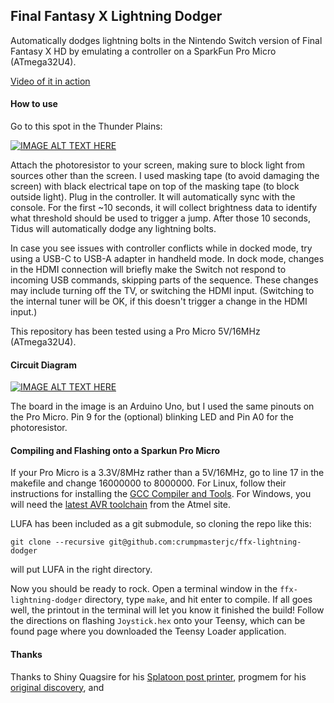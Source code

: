 ## Final Fantasy X Lightning Dodger

Automatically dodges lightning bolts in the Nintendo Switch version of Final Fantasy X HD by emulating a controller on a SparkFun Pro Micro (ATmega32U4).

[Video of it in action](https://streamable.com/e/9tc3zi)

#### How to use

Go to this spot in the Thunder Plains:

[![IMAGE ALT TEXT HERE](https://i.imgur.com/bxcSTej.jpg)](https://i.imgur.com/bxcSTej.jpg)

Attach the photoresistor to your screen, making sure to block light from sources other than the screen. I used masking tape (to avoid damaging the screen) with black electrical tape on top of the masking tape (to block outside light). Plug in the controller. It will automatically sync with the console. For the first ~10 seconds, it will collect brightness data to identify what threshold should be used to trigger a jump. After those 10 seconds, Tidus will automatically dodge any lightning bolts.

In case you see issues with controller conflicts while in docked mode, try using a USB-C to USB-A adapter in handheld mode. In dock mode, changes in the HDMI connection will briefly make the Switch not respond to incoming USB commands, skipping parts of the sequence. These changes may include turning off the TV, or switching the HDMI input. (Switching to the internal tuner will be OK, if this doesn't trigger a change in the HDMI input.)

This repository has been tested using a Pro Micro 5V/16MHz (ATmega32U4).

#### Circuit Diagram

[![IMAGE ALT TEXT HERE](http://www.ardumotive.com/uploads/1/2/7/2/12726513/340563521_orig.jpg)](http://www.ardumotive.com/uploads/1/2/7/2/12726513/340563521_orig.jpg)

The board in the image is an Arduino Uno, but I used the same pinouts on the Pro Micro. Pin 9 for the (optional) blinking LED and Pin A0 for the photoresistor.

#### Compiling and Flashing onto a Sparkun Pro Micro

If your Pro Micro is a 3.3V/8MHz rather than a 5V/16MHz, go to line 17 in the makefile and change 16000000 to 8000000. For Linux, follow their instructions for installing the [GCC Compiler and Tools](https://www.pjrc.com/teensy/gcc.html). For Windows, you will need the [latest AVR toolchain](http://www.atmel.com/tools/atmelavrtoolchainforwindows.aspx) from the Atmel site.

LUFA has been included as a git submodule, so cloning the repo like this:

```
git clone --recursive git@github.com:crumpmasterjc/ffx-lightning-dodger
```

will put LUFA in the right directory.

Now you should be ready to rock. Open a terminal window in the `ffx-lightning-dodger` directory, type `make`, and hit enter to compile. If all goes well, the printout in the terminal will let you know it finished the build! Follow the directions on flashing `Joystick.hex` onto your Teensy, which can be found page where you downloaded the Teensy Loader application.



#### Thanks

Thanks to Shiny Quagsire for his [Splatoon post printer](https://github.com/shinyquagsire23/Switch-Fightstick), progmem for his [original discovery](https://github.com/progmem/Switch-Fightstick), and 
